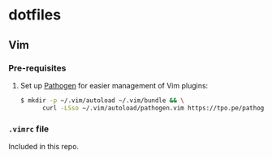 # dotfiles

## Vim

### Pre-requisites
1.  Set up [Pathogen](https://github.com/tpope/vim-pathogen) for easier management of Vim plugins:
    ```sh
    $ mkdir -p ~/.vim/autoload ~/.vim/bundle && \
          curl -LSso ~/.vim/autoload/pathogen.vim https://tpo.pe/pathogen.vim
    ```

### `.vimrc` file
Included in this repo.
